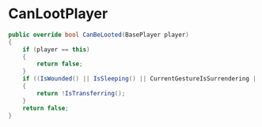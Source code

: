 <Badge type="danger" text="Carbon Compatible"/><Badge type="warning" text="Oxide Compatible"/>
# CanLootPlayer
```csharp
public override bool CanBeLooted(BasePlayer player)
{
	if (player == this)
	{
		return false;
	}
	if ((IsWounded() || IsSleeping() || CurrentGestureIsSurrendering || IsRestrainedOrSurrendering) && !IsLoadingAfterTransfer())
	{
		return !IsTransferring();
	}
	return false;
}

```
